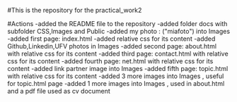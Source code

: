 #This is the repository for the practical_work2



#Actions
-added the README file to the repository
-added folder docs with subfolder CSS,Images and Public
-added my photo : ("miafoto") into Images
-added first page: index.html
-added relative css for its content
-added Github,Linkedin,UFV photos in Images
-added second page: about.html with relative css for its content
-added third page: contact.html with relative css for its content
-added fourth page: net.html with relative css for its content
-added link partner image into Images
-added fifth page: topic.html with relative css for its content 
-added 3 more images into Images , useful for topic.html page
-added 1 more images into Images , used in about.html and a pdf file used as cv document